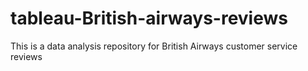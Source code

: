 # tableau-British-airways-reviews
This is a data analysis repository for British Airways customer service reviews
